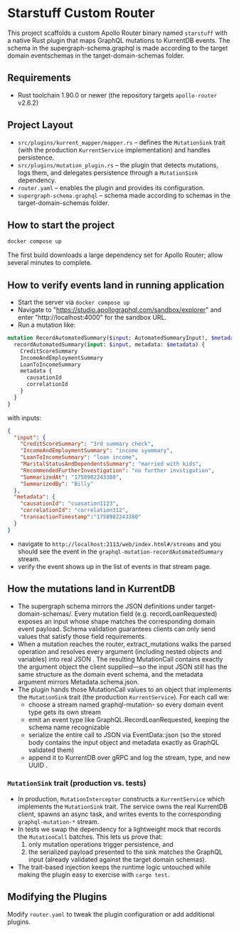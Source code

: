 # Starstuff Custom Router

This project scaffolds a custom Apollo Router binary named `starstuff` with a native Rust plugin that maps GraphQL mutations to KurrentDB events. The schema in the supergraph-schema.graphql is made according to the target domain eventschemas in the target-domain-schemas folder. 

## Requirements

- Rust toolchain 1.90.0 or newer (the repository targets `apollo-router` v2.6.2)

## Project Layout
- `src/plugins/kurrent_mapper/mapper.rs` – defines the `MutationSink` trait (with the production `KurrentService` implementation) and handles persistence.
- `src/plugins/mutation_plugin.rs` – the plugin that detects mutations, logs them, and delegates persistence through a `MutationSink` dependency.
- `router.yaml` – enables the plugin and provides its configuration.
- `supergraph-schema.graphql` – schema made according to schemas in the target-domain-schemas folder.

## How to start the project

```bash
docker compose up
```

The first build downloads a large dependency set for Apollo Router; allow several minutes to complete.


## How to verify events land in running application

- Start the server via `docker compose up`
- Navigate to "https://studio.apollographql.com/sandbox/explorer" and enter "http://localhost:4000" for the sandbox URL.
- Run a mutation like: 
```graphql
mutation RecordAutomatedSummary($input: AutomatedSummaryInput!, $metadata: EventMetadataInput!) {
  recordAutomatedSummary(input: $input, metadata: $metadata) {
    CreditScoreSummary
    IncomeAndEmploymentSummary
    LoanToIncomeSummary
    metadata {
      causationId
      correlationId
    }
  }
}
```
with inputs:

```json
{
  "input": {
    "CreditScoreSummary": "3rd summary check",
    "IncomeAndEmploymentSummary": "income syummary",
    "LoanToIncomeSummary": "loan income",
    "MaritalStatusAndDependentsSummary": "married with kids",
    "RecommendedFurtherInvestigation": "no further invstigation",
    "SummarizedAt": "1758982243380",
    "SummarizedBy": "Billy"
  },
  "metadata": {
    "causationId": "cuasation1123",
    "correlationId": "correlation312",
    "transactionTimestamp":"1758982243380" 
  }
}
```
- navigate to `http://localhost:2113/web/index.html#/streams` and you should see the event in the `graphql-mutation-recordAutomatedSummary` stream.
- verify the event shows up in the list of events in that stream page.

## How the mutations land in KurrentDB

  - The supergraph schema mirrors the JSON definitions under target-domain-schemas/.
  Every mutation field (e.g. recordLoanRequested) exposes an input whose shape matches the
  corresponding domain event payload. Schema validation guarantees clients can only send
  values that satisfy those field requirements.
  - When a mutation reaches the router, extract_mutations walks the parsed operation and
  resolves every argument (including nested objects and variables) into real JSON .
   The resulting MutationCall contains exactly the
  argument object the client supplied—so the input JSON still has the same structure as the
  domain event schema, and the metadata argument mirrors Metadata.schema.json.
  - The plugin hands those MutationCall values to an object that implements the `MutationSink` trait (the production `KurrentService`). For each call we:
      - choose a stream named graphql-mutation-<field> so every domain event type gets its own
  stream 
      - emit an event type like GraphQL.RecordLoanRequested, keeping the schema name
  recognizable 
      - serialize the entire call to JSON via EventData::json (so the stored body contains the
  input object and metadata exactly as GraphQL validated them) 
      - append it to KurrentDB over gRPC and log the stream, type, and new UUID .

### `MutationSink` trait (production vs. tests)

- In production, `MutationInterceptor` constructs a `KurrentService` which implements the `MutationSink` trait. The service owns the real KurrentDB client, spawns an async task, and writes events to the corresponding `graphql-mutation-*` stream.
- In tests we swap the dependency for a lightweight mock that records the `MutationCall` batches. This lets us prove that:
  1. only mutation operations trigger persistence, and
  2. the serialized payload presented to the sink matches the GraphQL input (already validated against the target domain schemas).
- The trait-based injection keeps the runtime logic untouched while making the plugin easy to exercise with `cargo test`.



## Modifying the Plugins
Modify `router.yaml` to tweak the plugin configuration or add additional plugins.

